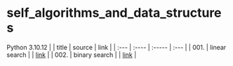 # self_algorithms_and_data_structures
Python 3.10.12
|      | title | source | link |
| :--- | :---- | :----- | :--- |
| 001. | linear search |  | [link](https://github.com/evgenydarkhanov/self_algorithms_and_data_structures/blob/main/01_search/001_linear_search.py) |
| 002. | binary search |  | [link](https://github.com/evgenydarkhanov/self_algorithms_and_data_structures/blob/main/01_search/002_binary_search.py) |
